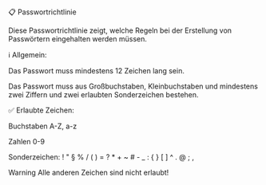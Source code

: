 📋 Passwortrichtlinie

Diese Passwortrichtlinie zeigt, welche Regeln bei der Erstellung von Passwörtern eingehalten werden müssen.

 

 ℹ️ Allgemein:

Das Passwort muss mindestens 12 Zeichen lang sein.

Das Passwort muss aus Großbuchstaben, Kleinbuchstaben und mindestens zwei Ziffern und zwei erlaubten Sonderzeichen bestehen.

 

✅ Erlaubte Zeichen:

Buchstaben A-Z, a-z

Zahlen 0-9

Sonderzeichen: !  "  §  %  /  (  )  =  ?  *  +  ~  #  -  _  :  {  }  [  ]  ^  .  @  ;  ,

 

Warning Alle anderen Zeichen sind nicht erlaubt!
